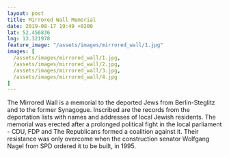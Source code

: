 ```yaml
---
layout: post
title: Mirrored Wall Memorial
date: 2019-08-17 19:49 +0200
lat: 52.456836
lng: 13.321978
feature_image: "/assets/images/mirrored_wall/1.jpg"
images: [
  /assets/images/mirrored_wall/1.jpg,
  /assets/images/mirrored_wall/2.jpg,
  /assets/images/mirrored_wall/3.jpg,
  /assets/images/mirrored_wall/4.jpg
]
---
```


The Mirrored Wall is a memorial to the deported Jews from Berlin-Steglitz and to the former Synagogue. Inscribed are the records from the deportation lists with names and addresses of local Jewish residents. The memorial was erected after a prolonged political fight in the local parliament - CDU, FDP and The Republicans formed a coalition against it. Their resistance was only overcome when the construction senator Wolfgang Nagel from SPD ordered it to be built, in 1995.
